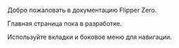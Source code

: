 Добро пожаловать в документацию Flipper Zero.

Главная страница пока в разработке.

Используйте вкладки и боковое меню для навигации.